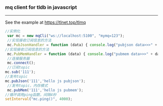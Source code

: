 ### mq client for tldb in javascript

------------

See the example at  https://tlnet.top/tlmq

```javascript
//实例化
 var mc = new mqCli("ws://localhost:5100", "mymq=123");
 //实现接收订阅信息的方法
 mc.PubJsonHandler = function (data) { console.log("pubjson data>>>" + data); };
//实现接收订阅信息的方法
 mc.PubMemHandler = function (data) { console.log("pubmem data>>>" + data); };
 //连接服务器
 mc.connect();
 //订阅topic
mc.sub('111');
//发布topic
mc.pubJson('111','hello js pubjson');
 //发布topic，内存模式
 mc.pubMem('111','hello js pubmem');
//循环调用ping函数，间隔4秒
setInterval("mc.ping()", 4000);
```

